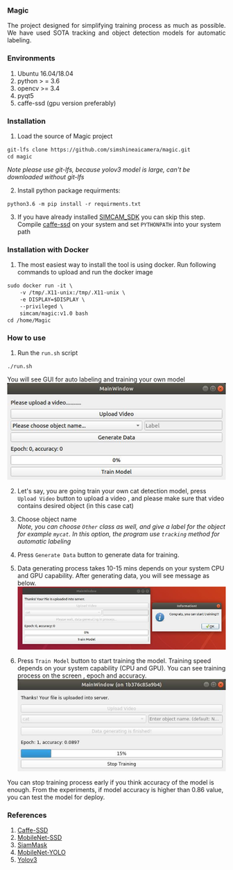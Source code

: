 ### Magic
<div style="text-align: justify">
The project designed for simplifying training process as much as possible. We have used SOTA tracking and object detection models
for automatic labeling. </div>

### Environments
1. Ubuntu 16.04/18.04
2. python > = 3.6
3. opencv >= 3.4
4. pyqt5
5. caffe-ssd (gpu version preferably)

### Installation
1. Load the source of Magic project
```Shell
git-lfs clone https://github.com/simshineaicamera/magic.git
cd magic
```
*Note please use git-lfs, because yolov3 model is large, can't be downloaded without git-lfs*

2. Install python package requirments:
```Shell
python3.6 -m pip install -r requirments.txt
```
3. If you have already installed [SIMCAM_SDK](https://github.com/simshineaicamera/SIMCAM_SDK) you can skip this step.
<br> Compile [caffe-ssd](https://github.com/weiliu89/caffe/tree/ssd) on your system and set `PYTHONPATH` into your system path

### Installation with Docker
1. The most easiest way to install the tool is using docker. Run following commands to upload and run the docker image
```Shell
sudo docker run -it \
    -v /tmp/.X11-unix:/tmp/.X11-unix \
    -e DISPLAY=$DISPLAY \
    --privileged \
    simcam/magic:v1.0 bash
cd /home/Magic
```

### How to use

1. Run the `run.sh` script
```Shell
./run.sh
```
You will see GUI for auto labeling and training your own model
![ui main window](imgs/main.jpg "Magic UI")

2. Let's say, you are going train your own cat detection model, press `Upload Video` button to upload a video , and please make sure that video contains desired object (in this case cat)
3. Choose object name <br>
*Note, you can choose `Other` class as well, and give a label for the object for example `mycat`. In this option, the program use `tracking` method for automatic labeling*
4. Press `Generate Data` button to generate data for training.
5. Data generating process takes 10-15 mins depends on your system CPU and GPU capability. After generating data, you will see message as below.
   ![ui main window](imgs/gendata.jpg "Magic UI")

6. Press `Train Model` button to start training the model.
Training speed depends on your system capability (CPU and GPU). You can see training process on the screen , epoch and accuracy.
 ![ui main window](imgs/processw.jpg "Magic UI")

 You can stop training process early if you think accuracy of the model is enough. From the experiments, if model accuracy is higher than 0.86 value, you can test the model for deploy.


### References

1. [Caffe-SSD](https://github.com/weiliu89/caffe/tree/ssd)
2. [MobileNet-SSD](https://github.com/chuanqi305/MobileNet-SSD)
3. [SiamMask](https://github.com/foolwood/SiamMask)
4. [MobileNet-YOLO](https://github.com/eric612/MobileNet-YOLO)
5. [Yolov3](https://github.com/heartkilla/yolo-v3)
